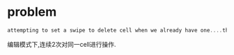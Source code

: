 # problem

~~~objectivec
attempting to set a swipe to delete cell when we already have one....that doesn't seem good
~~~


编辑模式下,连续2次对同一cell进行操作.


